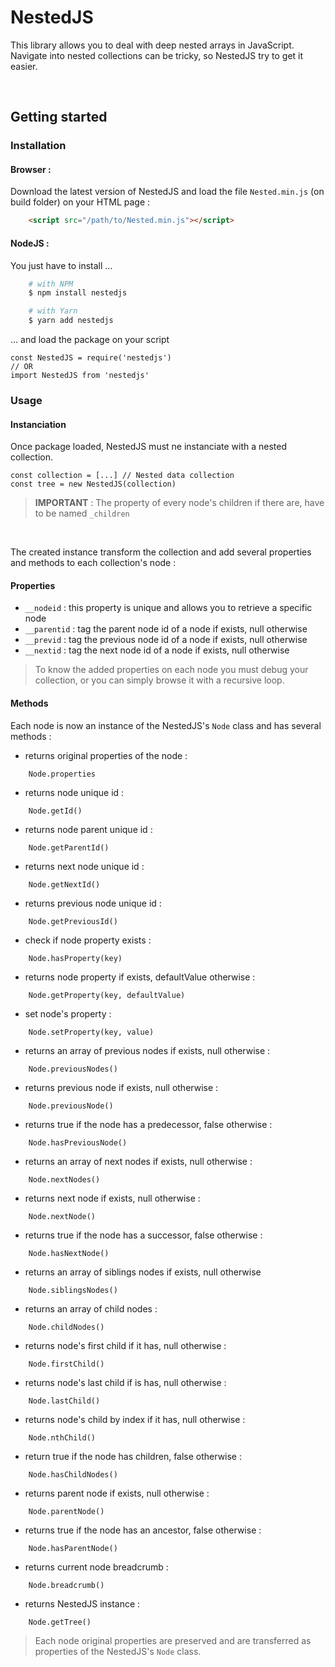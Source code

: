 # NestedJS
This library allows you to deal with deep nested arrays in JavaScript.<br>
Navigate into nested collections can be tricky, so NestedJS try to get it easier.

<br>

## Getting started
### Installation
#### Browser :
Download the latest version of NestedJS and load the file `Nested.min.js` (on build folder) on your HTML page :
```HTML
    <script src="/path/to/Nested.min.js"></script>
```

#### NodeJS :
You just have to install ...
```bash
    # with NPM
    $ npm install nestedjs

    # with Yarn
    $ yarn add nestedjs
```

... and load the package on your script
```JS
const NestedJS = require('nestedjs')
// OR
import NestedJS from 'nestedjs'
```

### Usage
#### Instanciation
Once package loaded, NestedJS must ne instanciate with a nested collection.
```JS
const collection = [...] // Nested data collection
const tree = new NestedJS(collection)
```
> **IMPORTANT** : The property of every node's children if there are, have to be named `_children`

<br>

The created instance transform the collection and add several properties and methods to each collection's node :
#### Properties
 - `__nodeid` : this property is unique and allows you to retrieve a specific node
 - `__parentid` : tag the parent node id of a node if exists, null otherwise
 - `__previd` : tag the previous node id of a node if exists, null otherwise
 - `__nextid` : tag the next node id of a node if exists, null otherwise

 > To know the added properties on each node you must debug your collection, or you can simply browse it with a recursive loop.

#### Methods
Each node is now an instance of the NestedJS's `Node` class and has several methods :

- returns original properties of the node :
```JS
    Node.properties
```

- returns node unique id :
```JS
    Node.getId()
```

- returns node parent unique id :
```JS
    Node.getParentId()
```

- returns next node unique id :
```JS
    Node.getNextId()
```

- returns previous node unique id :
```JS
    Node.getPreviousId()
```

- check if node property exists :
```JS
    Node.hasProperty(key)
```

- returns node property if exists, defaultValue otherwise :
```JS
    Node.getProperty(key, defaultValue)
```

- set node's property :
```JS
    Node.setProperty(key, value)
```

- returns an array of previous nodes if exists, null otherwise :
```JS
    Node.previousNodes()
```

- returns previous node if exists, null otherwise :
```JS
    Node.previousNode()
```

- returns true if the node has a predecessor, false otherwise :
```JS
    Node.hasPreviousNode()
```

- returns an array of next nodes if exists, null otherwise :
```JS
    Node.nextNodes()
```

- returns next node if exists, null otherwise :
```JS
    Node.nextNode()
```

- returns true if the node has a successor, false otherwise :
```JS
    Node.hasNextNode()
```

- returns an array of siblings nodes if exists, null otherwise
```JS
    Node.siblingsNodes()
```

- returns an array of child nodes :
```JS
    Node.childNodes()
```

- returns node's first child if it has, null otherwise :
```JS
    Node.firstChild()
```

- returns node's last child if is has, null otherwise :
```JS
    Node.lastChild()
```

- returns node's child by index if it has, null otherwise :
```JS
    Node.nthChild()
```

- return true if the node has children, false otherwise :
```JS
    Node.hasChildNodes()
```

- returns parent node if exists, null otherwise :
```JS
    Node.parentNode()
```

- returns true if the node has an ancestor, false otherwise :
```JS
    Node.hasParentNode()
```

- returns current node breadcrumb :
```JS
    Node.breadcrumb()
```

- returns NestedJS instance :
```JS
    Node.getTree()
```

> Each node original properties are preserved and are transferred as properties of the NestedJS's `Node` class.